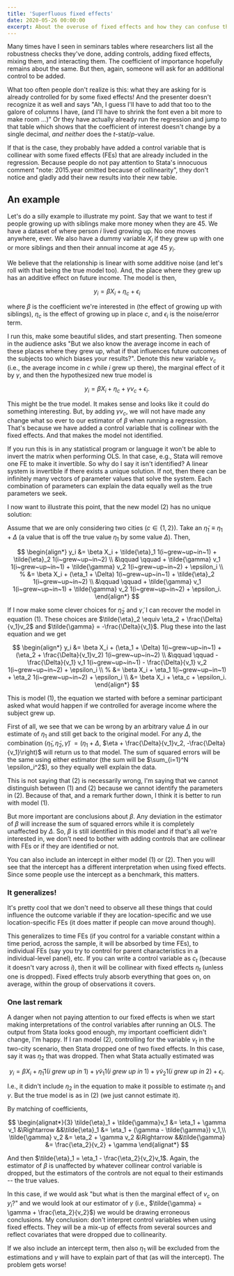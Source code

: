 ```yaml
---
title: 'Superfluous fixed effects'
date: 2020-05-26 00:00:00
excerpt: About the overuse of fixed effects and how they can confuse the interpretation of.
---
```


Many times have I seen in seminars tables where researchers list all the robustness checks they've done, adding controls, adding fixed effects, mixing them, and interacting them. The coefficient of importance hopefully remains about the same. But then, again, someone will ask for an additional control to be added.

What too often people don't realize is this: what they are asking for is already controlled for by some fixed effects! And the presenter doesn't recognize it as well and says "Ah, I guess I'll have to add that too to the galore of columns I have, (and I'll have to shrink the font even a bit more to make room ...)" Or they have actually already run the regression and jump to that table which shows that the coefficient of interest doesn't change by a single decimal, *and neither* does the $t$-stat/$p$-value.

If that is the case, they probably have added a control variable that is collinear with some fixed effects (FEs) that are already included in the regression. Because people do not pay attention to Stata's innocuous comment "note: 2015.year omitted because of collinearity", they don't notice and gladly add their new results into their new table.

## An example
Let's do a silly example to illustrate my point. Say that we want to test if people growing up with siblings make more money when they are 45. We have a dataset of where person $i$ lived growing up. No one moves anywhere, ever. We also have a dummy variable $X_i$ if they grew up with one or more siblings and then their annual income at age 45 $y_i$.

We believe that the relationship is linear with some additive noise (and let's roll with that being the true model too). And, the place where they grew up has an additive effect on future income. The model is then,

$$
\begin{equation}
y_i = \beta X_i + \eta_{c} + \epsilon_i
\end{equation}
$$

where $\beta$ is the coefficient we're interested in (the effect of growing up with siblings), $\eta_{c}$ is the effect of growing up in place $c$, and $\epsilon_i$ is the noise/error term.

I run this, make some beautiful slides, and start presenting. Then someone in the audience asks "But we also know the average income in each of these places where they grew up, what if that influences future outcomes of the subjects too which biases your results?". Denote this new variable $v_c$ (i.e., the average income in $c$ while $i$ grew up there), the marginal effect of it by $\gamma$, and then the hypothesized new true model is

$$
\begin{equation}
y_i = \beta X_i + \eta_{c} + \gamma v_c + \epsilon_i.
\end{equation}
$$

This might be the true model. It makes sense and looks like it could do something interesting. But, by adding $\gamma v_c$, we will not have made any change what so ever to our estimator of $\beta$ when running a regression. That's because we have added a control variable that is collinear with the fixed effects. And that makes the model not identified.

If you run this is in any statistical program or language it won't be able to invert the matrix when performing OLS. In that case, e.g., Stata will remove one FE to make it invertible. So why do I say it isn't identified? A linear system is invertible if there exists a unique solution. If not, then there can be infinitely many vectors of parameter values that solve the system. Each combination of parameters can explain the data equally well as the true parameters we seek.

I now want to illustrate this point, that the new model (2) has no unique solution:

Assume that we are only considering two cities ($c \in \{1, 2\}$). Take an $\tilde{\eta}_1 \equiv \eta_1 + \Delta$ (a value that is off the true value $\eta_1$ by some value $\Delta$). Then,

$$
\begin{align*}
y_i &= \beta X_i + \tilde{\eta}_1 1(i~grew~up~in~1) + \tilde{\eta}_2 1(i~grew~up~in~2) \\
&\qquad \qquad + \tilde{\gamma} v_1 1(i~grew~up~in~1) + \tilde{\gamma} v_2 1(i~grew~up~in~2) + \epsilon_i \\
%
&= \beta X_i + (\eta_1 + \Delta) 1(i~grew~up~in~1) + \tilde{\eta}_2 1(i~grew~up~in~2) \\
&\qquad \qquad + \tilde{\gamma} v_1 1(i~grew~up~in~1) + \tilde{\gamma} v_2 1(i~grew~up~in~2) + \epsilon_i.
\end{align*}
$$

If I now make some clever choices for $\tilde{\eta}_2$ and $\tilde{\gamma}$, I can recover the model in equation (1). These choices are $\tilde{\eta}_2 \equiv \eta_2 + \frac{\Delta}{v_1}v_2$ and $\tilde{\gamma} = -\frac{\Delta}{v_1}$. Plug these into the last equation and we get

$$
\begin{align*}
y_i &= \beta X_i + (\eta_1 + \Delta) 1(i~grew~up~in~1) + (\eta_2 + \frac{\Delta}{v_1}v_2) 1(i~grew~up~in~2) \\
&\qquad \qquad - \frac{\Delta}{v_1} v_1 1(i~grew~up~in~1) - \frac{\Delta}{v_1} v_2 1(i~grew~up~in~2) + \epsilon_i \\
%
&= \beta X_i + \eta_1 1(i~grew~up~in~1) + \eta_2 1(i~grew~up~in~2) + \epsilon_i \\
&= \beta X_i + \eta_c + \epsilon_i.
\end{align*}
$$

This is model (1), the equation we started with before a seminar participant asked what would happen if we controlled for average income where the subject grew up.

First of all, we see that we can be wrong by an arbitrary value $\Delta$ in our estimate of $\eta_1$ and still get back to the original model. For any $\Delta$, the combination $\left(\tilde{\eta}_1, \tilde{\eta}_2, \tilde{\gamma}\right)$ $=\left( \eta_1 + \Delta,$ $\eta + \frac{\Delta}{v_1}v_2, -\frac{\Delta}{v_1}\right)$ will return us to that model. The sum of squared errors will be the same using either estimator (the sum will be $\sum_{i=1}^N \epsilon_i^2$), so they equally well explain the data.

This is not saying that (2) is necessarily wrong, I'm saying that we cannot distinguish between (1) and (2) because we cannot identify the parameters in (2). Because of that, and a remark further down, I think it is better to run with model (1).

But more important are conclusions about $\beta$. Any deviation in the estimator of $\beta$ will increase the sum of squared errors while it is completely unaffected by $\Delta$. So, $\beta$ is still identified in this model and if that's all we're interested in, we don't need to bother with adding controls that are collinear with FEs or if they are identified or not.

You can also include an intercept in either model (1) or (2). Then you will see that the intercept has a different interpretation when using fixed effects. Since some people use the intercept as a benchmark, this matters.

### It generalizes!
It's pretty cool that we don't need to observe all these things that could influence the outcome variable if they are location-specific and we use location-specific FEs (it does matter if people can move around though).

This generalizes to time FEs (if you control for a variable constant within a time period, across the sample, it will be absorbed by time FEs), to individual FEs (say you try to control for parent characteristics in a individual-level panel), etc. If you can write a control variable as $c_t$ (because it doesn't vary across $i$), then it will be collinear with fixed effects $\eta_t$ (unless one is dropped). Fixed effects truly absorb everything that goes on, on average, within the group of observations it covers.

### One last remark
A danger when not paying attention to our fixed effects is when we start making interpretations of the control variables after running an OLS. The output from Stata looks good enough, my important coefficient didn't change, I'm happy. If I ran model (2), controlling for the variable $v_t$ in the two-city scenario, then Stata dropped one of two fixed effects. In this case, say it was $\eta_2$ that was dropped. Then what Stata actually estimated was

$$
\begin{equation}
y_i = \beta X_i + \tilde{\eta}_1 1(i~grew~up~in~1) + \tilde{\gamma} v_1 1(i~grew~up~in~1) + \tilde{\gamma} v_2 1(i~grew~up~in~2) + \epsilon_i.
\end{equation}
$$

I.e., it didn't include $\eta_2$ in the equation to make it possible to estimate $\eta_1$ and $\gamma$. But the true model is as in (2) (we just cannot estimate it).

By matching of coefficients,

$$
\begin{alignat*}{3}
\tilde{\eta}_1 + \tilde{\gamma}v_1 &= \eta_1 + \gamma v_1 &\Rightarrow &&\tilde{\eta}_1 &= \eta_1 + (\gamma - \tilde{\gamma}) v_1,\\
\tilde{\gamma} v_2 &= \eta_2 + \gamma v_2 &\Rightarrow &&\tilde{\gamma} &= \frac{\eta_2}{v_2} + \gamma
\end{alignat*}
$$

And then $\tilde{\eta}_1 = \eta_1 - \frac{\eta_2}{v_2}v_1$. Again, the estimator of $\beta$ is unaffected by whatever collinear control variable is dropped, but the estimators of the controls are not equal to their estimands -- the true values.

In this case, if we would ask "but what is then the marginal effect of $v_c$ on $y_i$?" and we would look at our estimator of $\gamma$ (i.e., $\tilde{\gamma} = \gamma + \frac{\eta_2}{v_2}$) we would be drawing erroneous conclusions. My conclusion: don't interpret control variables when using fixed effects. They will be a mix-up of effects from several sources and reflect covariates that were dropped due to collinearity.

If we also include an intercept term, then also $\eta_1$ will be excluded from the estimations and $\gamma$ will have to explain part of that (as will the intercept). The problem gets worse!
